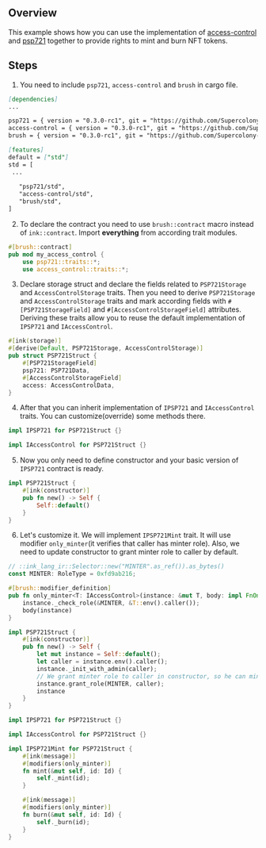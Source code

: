 ## Overview

This example shows how you can use the implementation of
[access-control](contracts/access/access-control) and
[psp721](contracts/token/psp721) together to provide rights to mint and burn NFT tokens.

## Steps

1. You need to include `psp721`, `access-control` and `brush` in cargo file.

```markdown
[dependencies]
...

psp721 = { version = "0.3.0-rc1", git = "https://github.com/Supercolony-net/openbrush-contracts", default-features = false }
access-control = { version = "0.3.0-rc1", git = "https://github.com/Supercolony-net/openbrush-contracts", default-features = false }
brush = { version = "0.3.0-rc1", git = "https://github.com/Supercolony-net/openbrush-contracts", default-features = false }

[features]
default = ["std"]
std = [
 ...
   
   "psp721/std",
   "access-control/std",
   "brush/std",
]
```

2. To declare the contract you need to use `brush::contract` macro instead of `ink::contract`. Import **everything**
   from according trait modules.

```rust
#[brush::contract]
pub mod my_access_control {
    use psp721::traits::*;
    use access_control::traits::*;
```

3. Declare storage struct and declare the fields related to `PSP721Storage` and `AccessControlStorage`
   traits. Then you need to derive `PSP721Storage` and `AccessControlStorage` traits and mark according fields
   with `#[PSP721StorageField]` and `#[AccessControlStorageField]` attributes. Deriving these traits allow you to reuse
   the default implementation of `IPSP721` and `IAccessControl`.

```rust
#[ink(storage)]
#[derive(Default, PSP721Storage, AccessControlStorage)]
pub struct PSP721Struct {
    #[PSP721StorageField]
    psp721: PSP721Data,
    #[AccessControlStorageField]
    access: AccessControlData,
}
```

4. After that you can inherit implementation of `IPSP721` and `IAccessControl` traits. You can customize(override) some
   methods there.

```rust
impl IPSP721 for PSP721Struct {}

impl IAccessControl for PSP721Struct {}
```

5. Now you only need to define constructor and your basic version of `IPSP721` contract is ready.

```rust
impl PSP721Struct {
    #[ink(constructor)]
    pub fn new() -> Self {
        Self::default()
    }
}
```

6. Let's customize it. We will implement `IPSP721Mint` trait. It will use modifier `only_minter`(it verifies that caller
   has minter role). Also, we need to update constructor to grant minter role to caller by default.

```rust
// ::ink_lang_ir::Selector::new("MINTER".as_ref()).as_bytes()
const MINTER: RoleType = 0xfd9ab216;

#[brush::modifier_definition]
pub fn only_minter<T: IAccessControl>(instance: &mut T, body: impl FnOnce(&mut T)) {
    instance._check_role(&MINTER, &T::env().caller());
    body(instance)
}

impl PSP721Struct {
    #[ink(constructor)]
    pub fn new() -> Self {
        let mut instance = Self::default();
        let caller = instance.env().caller();
        instance._init_with_admin(caller);
        // We grant minter role to caller in constructor, so he can mint/burn tokens
        instance.grant_role(MINTER, caller);
        instance
    }
}

impl IPSP721 for PSP721Struct {}

impl IAccessControl for PSP721Struct {}

impl IPSP721Mint for PSP721Struct {
    #[ink(message)]
    #[modifiers(only_minter)]
    fn mint(&mut self, id: Id) {
        self._mint(id);
    }

    #[ink(message)]
    #[modifiers(only_minter)]
    fn burn(&mut self, id: Id) {
        self._burn(id);
    }
}
```
